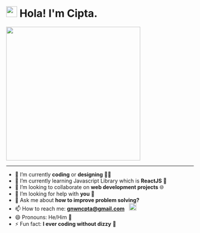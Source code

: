 # <img src="https://github.com/TheDudeThatCode/TheDudeThatCode/blob/master/Assets/Hi.gif" width="29px"> Hola! I'm Cipta.

<!--
**gnwncpta/gnwncpta** is a ✨ _special_ ✨ repository because its `README.md` (this file) appears on your GitHub profile.
-->

<img src="https://i.imgur.com/FcmUB15.png" width="360px">

---------------------------------------------------------

- 🔭 I’m currently **coding** or **designing** 👨‍💻
- 🌱 I’m currently learning Javascript Library which is **ReactJS** 🧔
- 👯 I’m looking to collaborate on **web development projects** 🌐
- 🤔 I’m looking for help with **you** 💪
- 💬 Ask me about **how to improve problem solving?**
- 📫 How to reach me: **gnwncpta@gmail.com** &nbsp; <img src="https://github.com/TheDudeThatCode/TheDudeThatCode/blob/master/Assets/Gmail.svg" width="20px">
- 😄 Pronouns: He/Him 🧔
- ⚡ Fun fact: **I ever coding without dizzy** 🧔


